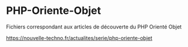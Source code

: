 # PHP-Oriente-Objet

Fichiers correspondant aux articles de découverte du PHP Orienté Objet

https://nouvelle-techno.fr/actualites/serie/php-oriente-objet

